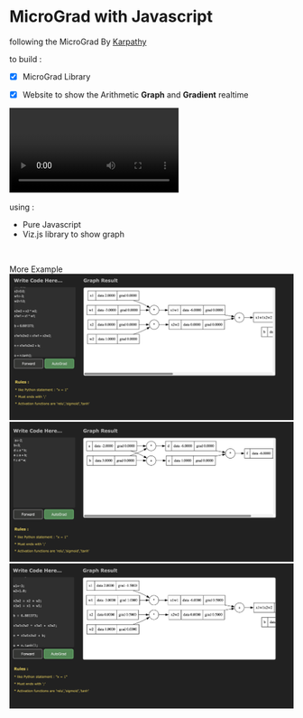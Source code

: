 # MicroGrad with Javascript
following the MicroGrad By [Karpathy](https://github.com/karpathy/micrograd)

to build :
- [x] MicroGrad Library
- [x] Website to show the Arithmetic **Graph** and **Gradient** realtime


<video src='assets/video.mov'></video>

using :
- Pure Javascript
- Viz.js library to show graph

<br>

More Example
<img src="assets/EX1.png"/>
<img src="assets/EX2.png"/>
<img src="assets/EX3.png"/>
